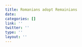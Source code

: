 ```yaml
---
title: Romanians adopt Remainians
date: 
categories: []
link: ''
twitter: ''
type: ''
layout: ''
---
```

